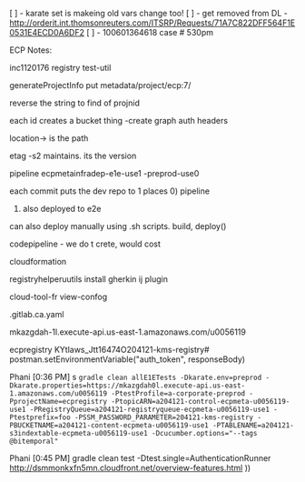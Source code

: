 [ ] - karate set is makeing old vars change too!
[ ] -  get removed from DL -  http://orderit.int.thomsonreuters.com/ITSRP/Requests/71A7C822DFF564F1E0531E4ECD0A6DF2
[ ] - 100601364618 case # 530pm 






ECP Notes:

inc1120176
registry test-util


generateProjectInfo
put metadata/project/ecp:7/

reverse the string to find of projnid

each id creates a bucket thing
 -create graph
 auth headers

 location-> is the path

 etag -s2 maintains. its the version

 pipeline
 ecpmetainfradep-e1e-use1
 -preprod-use0

 each commit puts the dev repo to 1 places
 0) pipeline
 1) also deployed to e2e

 can also deploy manually using .sh scripts. build, deploy()
 
 codepipeline - we do t crete, would cost
 
 cloudformation
 
 registryhelperuutils
  install gherkin ij plugin
  
  cloud-tool-fr view-confog
  
  .gitlab.ca.yaml
  
  
  mkazgdah-1l.execute-api.us-east-1.amazonaws.com/u0056119
  
  ecpregistry
  KYtlaws_Jtt16474O204121-kms-registry#
  postman.setEnvironmentVariable("auth_token", responseBody)
  
  Phani [0:36 PM] s
  ```gradle clean allE1ETests -Dkarate.env=preprod -Dkarate.properties=https://mkazgdah0l.execute-api.us-east-1.amazonaws.com/u0056119 -PtestProfile=a-corporate-preprod -PprojectName=ecpregistry -PtopicARN=a204121-control-ecpmeta-u0056119-use1 -PRegistryQueue=a204121-registryqueue-ecpmeta-u0056119-use1 -Ptestprefix=foo -PSSM_PASSWORD_PARAMETER=204121-kms-registry -PBUCKETNAME=a204121-content-ecpmeta-u0056119-use1 -PTABLENAME=a204121-s3indextable-ecpmeta-u0056119-use1 -Dcucumber.options="--tags @bitemporal"```
  
  Phani [0:45 PM]
  gradle clean test -Dtest.single=AuthenticationRunner
  http://dsmmonkxfn5mn.cloudfront.net/overview-features.html
  ))
